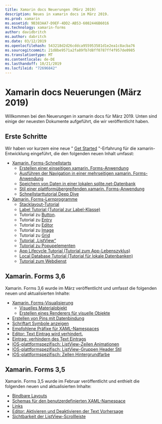 ```yaml
---
title: Xamarin docs Neuerungen (März 2019)
description: Neues in xamarin docs im März 2019.
ms.prod: xamarin
ms.assetid: 9B383AA7-D9EF-4DD2-AB53-6082446B6016
ms.technology: xamarin-forms
author: davidbritch
ms.author: dabritch
ms.date: 03/12/2019
ms.openlocfilehash: 543218d2d26cddca955953581d1e2ea1c8acba76
ms.sourcegitcommit: 21d8be9571a2fa89fb7d8ff0787ff4f957de0985
ms.translationtype: MT
ms.contentlocale: de-DE
ms.lasthandoff: 10/21/2019
ms.locfileid: "72696842"
---
```

# <a name="xamarin-docs-whats-new-march-2019"></a>Xamarin docs Neuerungen (März 2019)

Willkommen bei den Neuerungen in xamarin docs für März 2019. Unten sind einige der neuesten Dokumente aufgeführt, die wir veröffentlicht haben.

## <a name="get-started"></a>Erste Schritte

Wir haben vor kurzem eine neue " [Get Started](~/get-started/index.yml) "-Erfahrung für die xamarin-Entwicklung eingeführt, die den folgenden neuen Inhalt umfasst:

- [Xamarin. Forms-Schnellstarts](~/get-started/quickstarts/index.yml)
  - [Erstellen einer einseitigen xamarin. Forms-Anwendung](~/get-started/quickstarts/single-page.md)
  - [Ausführen der Navigation in einer mehrseitigen xamarin. Forms-Anwendung](~/get-started/quickstarts/multi-page.md)
  - [Speichern von Daten in einer lokalen sqlite.net-Datenbank](~/get-started/quickstarts/database.md)
  - [Stil einer plattformübergreifenden xamarin. Forms-Anwendung](~/get-started/quickstarts/styling.md)
  - [Schnellstarttutorial Deep Dive](~/get-started/quickstarts/deepdive.md)
- [Xamarin. Forms-Lernprogramme](~/get-started/tutorials/index.yml)
  - [Stacklayout-Tutorial](~/get-started/tutorials/stacklayout/index.yml)
  - [Label Tutorial (Tutorial zur Label-Klasse)](~/get-started/tutorials/label/index.yml)
  - Tutorial zu [Button](~/get-started/tutorials/button/index.yml).
  - Tutorial zu [Entry](~/get-started/tutorials/entry/index.yml)
  - Tutorial zu [Editor](~/get-started/tutorials/editor/index.yml)
  - Tutorial zu [Image](~/get-started/tutorials/image/index.yml)
  - Tutorial zu [Grid](~/get-started/tutorials/grid/index.yml)
  - [Tutorial „ListView“](~/get-started/tutorials/listview/index.yml)
  - [Tutorial zu Popupelementen](~/get-started/tutorials/pop-ups/index.yml)
  - [App Lifecycle Tutorial (Tutorial zum App-Lebenszyklus)](~/get-started/tutorials/app-lifecycle/index.yml)
  - [Local Database Tutorial (Tutorial für lokale Datenbanken)](~/get-started/tutorials/local-database/index.yml)
  - [Tutorial zum Webdienst](~/get-started/tutorials/web-service/index.yml)

## <a name="xamarinforms-36"></a>Xamarin. Forms 3,6

Xamarin. Forms 3,6 wurde im März veröffentlicht und umfasst die folgenden neuen und aktualisierten Inhalte:

- [Xamarin. Forms-Visualisierung](~/xamarin-forms/user-interface/visual/index.md)
  - [Visuelles Materialobjekt](~/xamarin-forms/user-interface/visual/material-visual.md)
  - [Erstellen eines Renderers für visuelle Objekte](~/xamarin-forms/user-interface/visual/create.md)
- [Erstellen von Pins mit Datenbindung](~/xamarin-forms/user-interface/map/pins.md#create-pins-with-data-binding)
- [Schriftart Symbole anzeigen](~/xamarin-forms/user-interface/text/fonts.md#display-font-icons)
- [Empfohlene Präfixe für XAML-Namespaces](~/xamarin-forms/xaml/custom-prefix.md)
- [Editor: Text Eintrag wird verhindert.](~/xamarin-forms/user-interface/text/editor.md#preventing-text-entry)
- [Eintrag: verhindern des Text Eintrags](~/xamarin-forms/user-interface/text/entry.md#preventing-text-entry)
- [IOS-plattformspezifisch: ListView-Zeilen Animationen](~/xamarin-forms/platform/ios/listview-row-animations.md)
- [IOS-plattformspezifisch: ListView-Gruppen Header Stil](~/xamarin-forms/platform/ios/listview-group-header-style.md)
- [IOS-plattformspezifisch: Zellen Hintergrundfarbe](~/xamarin-forms/platform/ios/cell-background-color.md)

## <a name="xamarinforms-35"></a>Xamarin. Forms 3,5

Xamarin. Forms 3,5 wurde im Februar veröffentlicht und enthielt die folgenden neuen und aktualisierten Inhalte:

- [Bindbare Layouts](~/xamarin-forms/user-interface/layouts/bindable-layouts.md)
- [Schemas für den benutzerdefinierten XAML-Namespace](~/xamarin-forms/xaml/custom-namespace-schemas.md)
- [Links](~/xamarin-forms/user-interface/text/label.md#hyperlinks)
- [Editor: Aktivieren und Deaktivieren der Text Vorhersage](~/xamarin-forms/user-interface/text/editor.md#enabling-and-disabling-text-prediction)
- [Sichtbarkeit der ListView-Scrollleiste](~/xamarin-forms/user-interface/listview/customizing-list-appearance.md#scrollbar-visibility)
